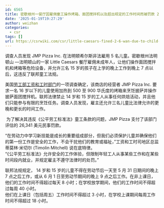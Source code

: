 ```yaml
---
id: 6565
title: 密歇根州一餐厅因雇佣童工操作烤箱、面团搅拌机以及超出规定的工作时间而被罚款 2.6 万美元
date: '2025-01-19T19:27:29'
author: weizhan
categories:
  - csr
tags: []
url: https://csrwiki.com/csr/little-caesars-fined-2-6-wan-due-to-child-labor
---
```


调查人员发现 JMP Pizza Inc. 在法明顿希尔斯非法雇用 5 名儿童。密歇根州法明顿山 —法明顿山的一家 Little Caesars 餐厅雇佣未成年人，让他们操作面团搅拌机和烤箱等危险设备，并允许三名 15 岁的孩子在上学的晚上工作到晚上 7 点以后，这违反了联邦童工法规。

美国[劳工部工资和工时部门](https://www.dol.gov/agencies/whd)的一项调查确定，该商店的经营者 JMP Pizza Inc. 要求一名 16 岁以下的儿童使用加热到 500 至 900 华氏度的烤箱来烹饪披萨并操作披萨面团搅拌机。联邦法律禁止 14 岁和 15 岁的工人从事任何烘焙活动，并且他们只能参与有限的烹饪任务。调查人员发现，雇主还允许三名儿童比法律允许的更晚和更长的时间工作。

 为了解决其违反《公平劳工标准法》童工条款的问题，JMP Pizza 支付了该部门评估的 26,341 美元民事罚款。

“在劳动力中学习新技能是成长的重要组成部分，但我们必须保护儿童并确保他们的第一份工作是安全的工作，不会干扰他们的教育或福祉，”工资和工时司地区总监蒂莫林·米切尔 (Timolin Mitchell) 说在底特律。\
“《公平劳工标准法》允许安全的工作体验，但限制年轻工人从事某些工作和在某些时间段内就业，并规定雇主不遵守法律时的处罚。”

联邦法规规定， 14 岁和 15 岁的儿童不得在劳动节后一天至 5 月 31 日期间的晚上 7 点之后工作，或从 6 月 1 日至劳动节期间的晚上 9 点之后工作。在非上课日，他们的工作时间不得超过每天 8 小时；在学校放学期间，他们的工作时间不得超过每周 40 小时。\
他们在上课日（包括周五）工作时间不得超过 3 小时，在学校上课期间每周工作时间不得超过 18 小时。
